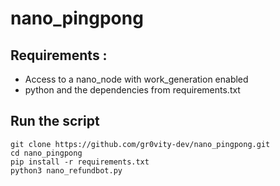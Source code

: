 # nano_pingpong


## Requirements :
- Access to a nano_node with work_generation enabled
- python and the dependencies from requirements.txt

## Run the script
```
git clone https://github.com/gr0vity-dev/nano_pingpong.git
cd nano_pingpong
pip install -r requirements.txt
python3 nano_refundbot.py
```
